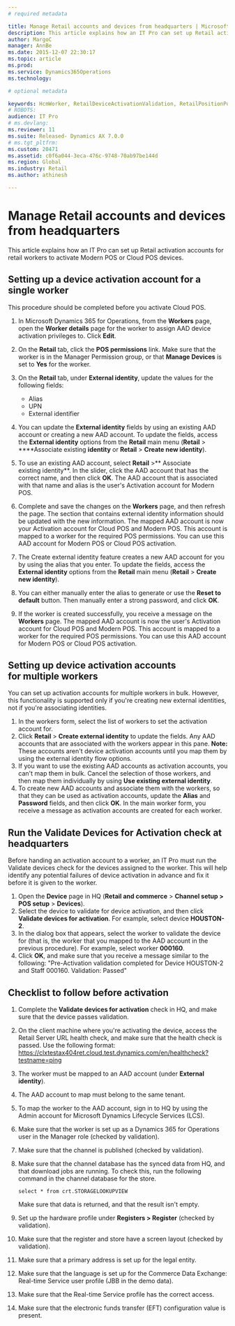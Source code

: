 ```yaml
---
# required metadata

title: Manage Retail accounts and devices from headquarters | Microsoft Docs
description: This article explains how an IT Pro can set up Retail activation accounts for retail workers to activate Modern POS or Cloud POS devices.
author: MargoC
manager: AnnBe
ms.date: 2015-12-07 22:30:17
ms.topic: article
ms.prod: 
ms.service: Dynamics365Operations
ms.technology: 

# optional metadata

keywords: HcmWorker, RetailDeviceActivationValidation, RetailPositionPosPermission
# ROBOTS: 
audience: IT Pro
# ms.devlang: 
ms.reviewer: 11
ms.suite: Released- Dynamics AX 7.0.0
# ms.tgt_pltfrm: 
ms.custom: 20471
ms.assetid: c0f6a044-3eca-476c-9748-70ab97be144d
ms.region: Global
ms.industry: Retail
ms.author: athinesh

---
```


# Manage Retail accounts and devices from headquarters

This article explains how an IT Pro can set up Retail activation accounts for retail workers to activate Modern POS or Cloud POS devices.

Setting up a device activation account for a single worker
----------------------------------------------------------

This procedure should be completed before you activate Cloud POS.

1.  In Microsoft Dynamics 365 for Operations, from the **Workers** page, open the **Worker details** page for the worker to assign AAD device activation privileges to. Click **Edit**.
2.  On the **Retail** tab, click the **POS permissions** link. Make sure that the worker is in the Manager Permission group, or that **Manage Devices** is set to **Yes** for the worker.
3.  On the **Retail** tab, under **External identity**, update the values for the following fields:
    -   Alias
    -   UPN
    -   External identifier

4.  You can update the **External identity** fields by using an existing AAD account or creating a new AAD account. To update the fields, access the **External identity** options from the **Retail** main menu (**Retail** &gt; ****Associate existing **identity** or **Retail** &gt; **Create new identity**).
5.  To use an existing AAD account, select **Retail** &gt;** Associate existing identity**. In the slider, click the AAD account that has the correct name, and then click **OK**. The AAD account that is associated with that name and alias is the user's Activation account for Modern POS.
6.  Complete and save the changes on the **Workers** page, and then refresh the page. The section that contains external identity information should be updated with the new information. The mapped AAD account is now your Activation account for Cloud POS and Modern POS. This account is mapped to a worker for the required POS permissions. You can use this AAD account for Modern POS or Cloud POS activation.
7.  The Create external identity feature creates a new AAD account for you by using the alias that you enter. To update the fields, access the **External identity** options from the **Retail** main menu (**Retail** &gt; **Create new identity**).
8.  You can either manually enter the alias to generate or use the **Reset to default** button. Then manually enter a strong password, and click **OK**.
9.  If the worker is created successfully, you receive a message on the **Workers** page. The mapped AAD account is now the user's Activation account for Cloud POS and Modern POS. This account is mapped to a worker for the required POS permissions. You can use this AAD account for Modern POS or Cloud POS activation.

## Setting up device activation accounts for multiple workers
You can set up activation accounts for multiple workers in bulk. However, this functionality is supported only if you're creating new external identities, not if you're associating identities.

1.  In the workers form, select the list of workers to set the activation account for.
2.  Click **Retail** &gt; **Create external identity** to update the fields. Any AAD accounts that are associated with the workers appear in this pane. **Note:** These accounts aren't device activation accounts until you map them by using the external identity flow options.
3.  If you want to use the existing AAD accounts as activation accounts, you can't map them in bulk. Cancel the selection of those workers, and then map them individually by using **Use existing external identity**.
4.  To create new AAD accounts and associate them with the workers, so that they can be used as activation accounts, update the **Alias** and **Password** fields, and then click **OK**. In the main worker form, you receive a message as activation accounts are created for each worker.

## Run the Validate Devices for Activation check at headquarters
Before handing an activation account to a worker, an IT Pro must run the Validate devices check for the devices assigned to the worker. This will help identify any potential failures of device activation in advance and fix it before it is given to the worker.

1.  Open the **Device** page in HQ (**Retail and commerce** &gt; **Channel setup &gt; POS setup** &gt; **Devices**).
2.  Select the device to validate for device activation, and then click **Validate devices for activation**. For example, select device **HOUSTON-2**.
3.  In the dialog box that appears, select the worker to validate the device for (that is, the worker that you mapped to the AAD account in the previous procedure). For example, select worker **000160**.
4.  Click **OK**, and make sure that you receive a message similar to the following: "Pre-Activation validation completed for Device HOUSTON-2 and Staff 000160. Validation: Passed"

## Checklist to follow before activation
1.  Complete the **Validate devices for activation** check in HQ, and make sure that the device passes validation.
2.  On the client machine where you're activating the device, access the Retail Server URL health check, and make sure that the health check is passed. Use the following format: https://clxtestax404ret.cloud.test.dynamics.com/en/healthcheck?testname=ping
3.  The worker must be mapped to an AAD account (under **External identity**).
4.  The AAD account to map must belong to the same tenant.
5.  To map the worker to the AAD account, sign in to HQ by using the Admin account for Microsoft Dynamics Lifecycle Services (LCS).
6.  Make sure that the worker is set up as a Dynamics 365 for Operations user in the Manager role (checked by validation).
7.  Make sure that the channel is published (checked by validation).
8.  Make sure that the channel database has the synced data from HQ, and that download jobs are running. To check this, run the following command in the channel database for the store.

        select * from crt.STORAGELOOKUPVIEW

    Make sure that data is returned, and that the result isn't empty.

9.  Set up the hardware profile under **Registers &gt; Register** (checked by validation).
10. Make sure that the register and store have a screen layout (checked by validation).
11. Make sure that a primary address is set up for the legal entity.
12. Make sure that the language is set up for the Commerce Data Exchange: Real-time Service user profile (JBB in the demo data).
13. Make sure that the Real-time Service profile has the correct access.
14. Make sure that the electronic funds transfer (EFT) configuration value is present.



